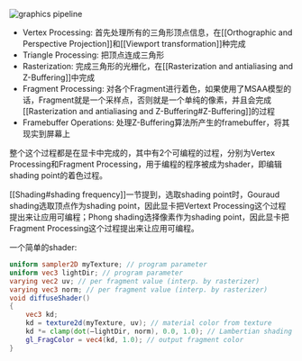 ![graphics pipeline](../Images/Graphics_pipeline.png)

- Vertex Processing: 首先处理所有的三角形顶点信息，在[[Orthographic and Perspective Projection]]和[[Viewport transformation]]种完成
- Triangle Processing: 把顶点连成三角形
- Rasterization: 完成三角形的光栅化，在[[Rasterization and antialiasing and Z-Buffering]]中完成
- Fragment Processing: 对各个Fragment进行着色，如果使用了MSAA模型的话，Fragment就是一个采样点，否则就是一个单纯的像素，并且会完成[[Rasterization and antialiasing and Z-Buffering#Z-Buffering]]的过程
- Framebuffer Operations: 处理Z-Buffering算法所产生的framebuffer，将其现实到屏幕上

整个这个过程都是在显卡中完成的，其中有2个可编程的过程，分别为Vertex Processing和Fragment Processing，用于编程的程序被成为shader，即编辑shading point的着色过程。

[[Shading#shading frequency]]一节提到，选取shading point时，Gouraud shading选取顶点作为shading point，因此显卡把Vertext Processing这个过程提出来让应用可编程；Phong shading选择像素作为shading point，因此显卡把Fragment Processing这个过程提出来让应用可编程。

一个简单的shader:

```glsl
uniform sampler2D myTexture; // program parameter
uniform vec3 lightDir; // program parameter
varying vec2 uv; // per fragment value (interp. by rasterizer)
varying vec3 norm; // per fragment value (interp. by rasterizer)
void diffuseShader()
{
    vec3 kd;
    kd = texture2d(myTexture, uv); // material color from texture
    kd *= clamp(dot(–lightDir, norm), 0.0, 1.0); // Lambertian shading model
    gl_FragColor = vec4(kd, 1.0); // output fragment color
} 
```
